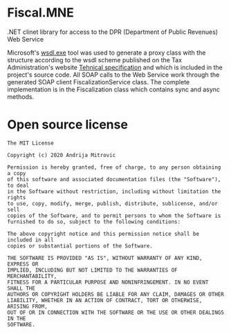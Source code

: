 # Fiscal.MNE
.NET clinet library for access to the DPR (Department of Public Revenues) Web Service

Microsoft's [wsdl.exe](https://docs.microsoft.com/en-us/previous-versions/dotnet/netframework-2.0/7h3ystb6(v=vs.80)?redirectedfrom=MSDN) tool was used to generate a proxy class with the structure according to the wsdl scheme published on the Tax Administration's website [Tehnical specification](https://poreskauprava.gov.me/vijesti/237406/ELEKTRONSKA-FISKALIZACIJA-Nove-verzije-dokumentacije.html) and which is included in the project's source code. All SOAP calls to the Web Service work through the generated SOAP client FiscalizationService class. The complete implementation is in the Fiscalization class which contains sync and async methods.

# Open source license
    The MIT License

    Copyright (c) 2020 Andrija Mitrovic

    Permission is hereby granted, free of charge, to any person obtaining a copy
    of this software and associated documentation files (the "Software"), to deal
    in the Software without restriction, including without limitation the rights
    to use, copy, modify, merge, publish, distribute, sublicense, and/or sell
    copies of the Software, and to permit persons to whom the Software is
    furnished to do so, subject to the following conditions:

    The above copyright notice and this permission notice shall be included in all
    copies or substantial portions of the Software.

    THE SOFTWARE IS PROVIDED "AS IS", WITHOUT WARRANTY OF ANY KIND, EXPRESS OR
    IMPLIED, INCLUDING BUT NOT LIMITED TO THE WARRANTIES OF MERCHANTABILITY,
    FITNESS FOR A PARTICULAR PURPOSE AND NONINFRINGEMENT. IN NO EVENT SHALL THE
    AUTHORS OR COPYRIGHT HOLDERS BE LIABLE FOR ANY CLAIM, DAMAGES OR OTHER
    LIABILITY, WHETHER IN AN ACTION OF CONTRACT, TORT OR OTHERWISE, ARISING FROM,
    OUT OF OR IN CONNECTION WITH THE SOFTWARE OR THE USE OR OTHER DEALINGS IN THE
    SOFTWARE.
